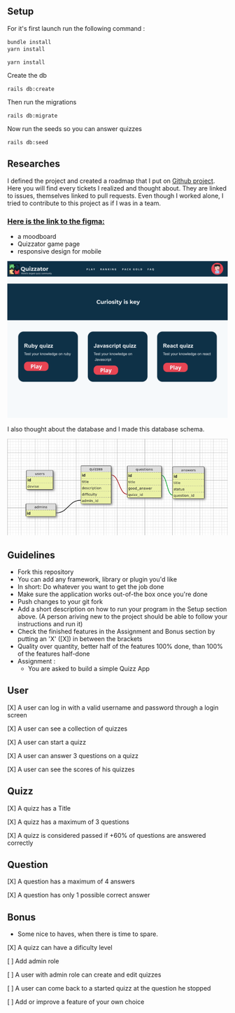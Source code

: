 ## Setup
For it's first launch run the following command :

```
bundle install
yarn install
```
```
yarn install
```

Create the db

```
rails db:create
```

Then run the migrations

```
rails db:migrate
```
Now run the seeds so you can answer quizzes

```
rails db:seed
```

## Researches

I defined the project and created a roadmap that I put on [Github project](https://github.com/junkiesan/s-test/projects/1).
Here you will find every tickets I realized and thought about. They are linked to issues, themselves linked to pull requests. Even though I worked alone, I tried to contribute to this project as if I was in a team.

### [Here is the link to the figma:](https://www.figma.com/file/1eJFbAIDZC5SWD1yLPYpcM/Quizzator?node-id=0%3A1)
* a moodboard
* Quizzator game page
* responsive design for mobile

![](quizzator_home.png)

I also thought about the database and I made this database schema.

![](quizzator_db.png)

## Guidelines
- Fork this repository
- You can add any framework, library or plugin you'd like
- In short: Do whatever you want to get the job done
- Make sure the application works out-of-the box once you're done
- Push changes to your git fork
- Add a short description on how to run your program in the Setup section above. (A person ariving new to the project should be able to follow your instructions and run it)
- Check the finished features in the Assignment and Bonus section by putting an 'X' ([X]) in between the brackets
- Quality over quantity, better half of the features 100% done, than 100% of the features half-done
- Assignment :
  - You are asked to build a simple Quizz App

## User
 [X] A user can log in with a valid username and password through a login screen

 [X] A user can see a collection of quizzes

 [X] A user can start a quizz

 [X] A user can answer 3 questions on a quizz

 [X] A user can see the scores of his quizzes


## Quizz
 [X] A quizz has a Title

 [X] A quizz has a maximum of 3 questions

 [X] A quizz is considered passed if +60% of questions are answered correctly

## Question
 [X] A question has a maximum of 4 answers

 [X] A question has only 1 possible correct answer


## Bonus
- Some nice to haves, when there is time to spare.

 [X] A quizz can have a dificulty level

 [ ] Add admin role

 [ ] A user with admin role can create and edit quizzes

 [ ] A user can come back to a started quizz at the question he stopped

 [ ] Add or improve a feature of your own choice
